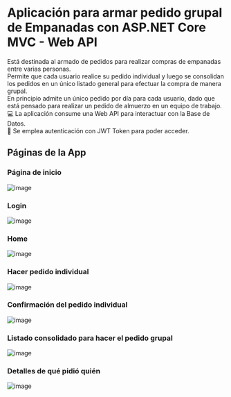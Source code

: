 # Aplicación para armar pedido grupal de Empanadas con ASP.NET Core MVC - Web API
Está destinada al armado de pedidos para realizar compras de empanadas entre varias personas. </br>
Permite que cada usuario realice su pedido individual y luego se consolidan los pedidos en un único listado general para efectuar la compra de manera grupal. </br>
En principio admite un único pedido por día para cada usuario, dado que está pensado para realizar un pedido de almuerzo en un equipo de trabajo.</br>
💻 La aplicación consume una Web API para interactuar con la Base de Datos.</br>
🔐 Se emplea autenticación con JWT Token para poder acceder.</br>

## Páginas de la App
### Página de inicio
![image](https://github.com/PintoDaniela/PedidoEmpanadas-ASP.NET_Core_MVC/assets/102257752/6e513314-9ce1-44b1-a62e-784d2090387f)


### Login
![image](https://github.com/PintoDaniela/PedidoEmpanadas-ASP.NET_Core_MVC/assets/102257752/eff1c0a4-3f6e-48d5-ad57-f4556ac19d72)


### Home
![image](https://github.com/PintoDaniela/PedidoEmpanadas-ASP.NET_Core_MVC/assets/102257752/7fdb8026-f9c9-48e4-9d15-a1df9ac50a7c)



### Hacer pedido individual
![image](https://github.com/PintoDaniela/PedidoEmpanadas-ASP.NET_Core_MVC/assets/102257752/4a925f27-7577-4b74-a2a1-20eaa687b93a)


### Confirmación del pedido individual
![image](https://github.com/PintoDaniela/PedidoEmpanadas-ASP.NET_Core_MVC/assets/102257752/e414689b-588b-4cfb-8a9a-a336904d9c27)


### Listado consolidado para hacer el pedido grupal
![image](https://github.com/PintoDaniela/PedidoEmpanadas-ASP.NET_Core_MVC/assets/102257752/a410883e-c836-42c4-88a2-acc832c4baee)



### Detalles de qué pidió quién
![image](https://github.com/PintoDaniela/PedidoEmpanadas-ASP.NET_Core_MVC/assets/102257752/18def30f-88f2-4b02-8f87-421bba1efbee)

